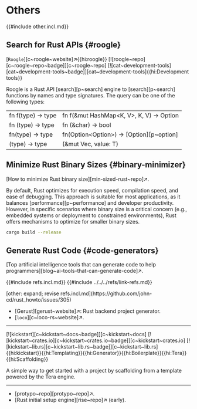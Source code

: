 # Others

{{#include other.incl.md}}

## Search for Rust APIs {#roogle}

[`Roogle`][c~roogle~website]↗{{hi:roogle}} [![roogle~repo][c~roogle~repo~badge]][c~roogle~repo] [![cat~development-tools][cat~development-tools~badge]][cat~development-tools]{{hi:Development tools}}

Roogle is a Rust API [search][p~search] engine to [search][p~search] functions by names and type signatures. The query can be one of the following types:

|||
|---|---|
| fn f(type) -> type | fn f(&mut HashMap<K, V>, K, V) -> Option<V> |
| fn (type) -> type | fn (&char) -> bool |
| fn(type) -> type | fn(Option<Option<T>>) -> [Option][p~option]<T> |
| (type) -> type | (&mut Vec<T>, value: T) |

## Minimize Rust Binary Sizes {#binary-minimizer}

[How to minimize Rust binary size][min-sized-rust~repo]↗.

By default, Rust optimizes for execution speed, compilation speed, and ease of debugging. This approach is suitable for most applications, as it balances [performance][p~performance] and developer productivity. However, in specific scenarios where binary size is a critical concern (e.g., embedded systems or deployment to constrained environments), Rust offers mechanisms to optimize for smaller binary sizes.

```sh
cargo build --release
```

## Generate Rust Code {#code-generators}

[Top artificial intelligence tools that can generate code to help programmers][blog~ai-tools-that-can-generate-code]↗.

{{#include refs.incl.md}}
{{#include ../../../refs/link-refs.md}}

<div class="hidden">
[other: expand; revise refs.incl.md](https://github.com/john-cd/rust_howto/issues/305)

- [Gerust][gerust~website]↗: Rust backend project generator.
- [`loco`][c~loco-rs~website]↗.

---

[![kickstart][c~kickstart~docs~badge]][c~kickstart~docs] [![kickstart~crates.io][c~kickstart~crates.io~badge]][c~kickstart~crates.io] [![kickstart~lib.rs][c~kickstart~lib.rs~badge]][c~kickstart~lib.rs]{{hi:kickstart}}{{hi:Templating}}{{hi:Generator}}{{hi:Boilerplate}}{{hi:Tera}}{{hi:Scaffolding}}

A simple way to get started with a project by scaffolding from a template powered by the Tera engine.

---

- [protypo~repo][protypo~repo]↗.
- [Rust initial setup engine][rise~repo]↗ (early).

</div>
